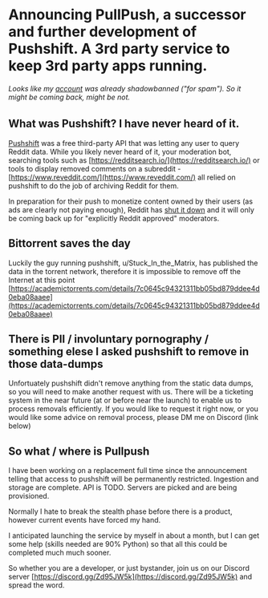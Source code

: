 # Announcing PullPush, a successor and further development of Pushshift. A 3rd party service to keep 3rd party apps running.

###### Looks like my [account](https://www.reddit.com/user/pullpush-io/) was already shadowbanned ("for spam"). So it might be coming back, might be not.

## What was Pushshift? I have never heard of it.

[Pushshift](https://www.reddit.com/r/pushshift) was a free third-party API that was letting any user to query Reddit data. While you likely never heard of it, your moderation bot, searching tools such as [https://redditsearch.io/](https://redditsearch.io/) or tools to display removed comments on a subreddit - [https://www.reveddit.com/](https://www.reveddit.com/) all relied on pushshift to do the job of archiving Reddit for them.

In preparation for their push to monetize content owned by their users (as ads are clearly not paying enough), Reddit has [shut it down](https://www.reddit.com/r/pushshift/comments/13w6j20/advancing_communityled_moderation_an_update_on/) and it will only be coming back up for "explicitly Reddit approved" moderators.

## Bittorrent saves the day

Luckily the guy running pushshift, u/Stuck_In_the_Matrix, has published the data in the torrent network, therefore it is impossible to remove off the Internet at this point [https://academictorrents.com/details/7c0645c94321311bb05bd879ddee4d0eba08aaee](https://academictorrents.com/details/7c0645c94321311bb05bd879ddee4d0eba08aaee)

## There is PII / involuntary pornography / something elese I asked pushshift to remove in those data-dumps

Unfortuately pushshift didn't remove anything from the static data dumps, so you will need to make another request with us. There will be a ticketing system in the near future (at or before near the launch) to enable us to process removals efficiently. If you would like to request it right now, or you would like some advice on removal process, please DM me on Discord (link below)

## So what / where is Pullpush

I have been working on a replacement full time since the announcement telling that access to pushshift will be permanently restricted. Ingestion and storage are complete. API is TODO. Servers are picked and are being provisioned.

Normally I hate to break the stealth phase before there is a product, however current events have forced my hand.

I anticipated launching the service by myself in about a month, but I can get some help (skills needed are 90% Python) so that all this could be completed much much sooner.

So whether you are a developer, or just bystander, join us on our Discord server [https://discord.gg/Zd95JW5k](https://discord.gg/Zd95JW5k) and spread the word.
